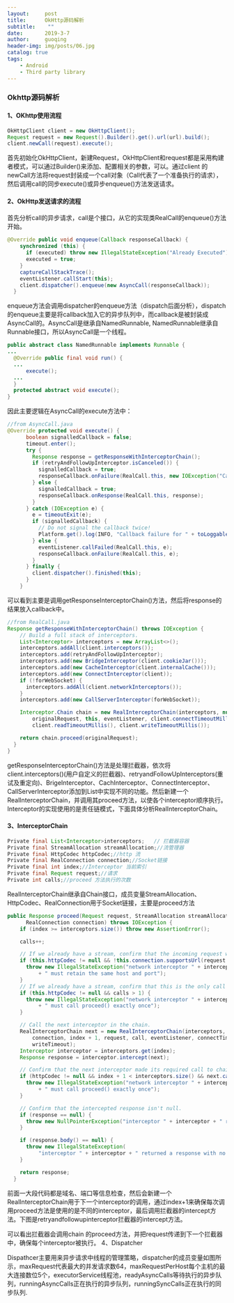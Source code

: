 ```yaml
---
layout:     post
title:      OkHttp源码解析
subtitle:    ""
date:       2019-3-7
author:     guoqing
header-img: img/posts/06.jpg
catalog: true
tags:
    - Android
    - Third party library
---
```


### Okhttp源码解析

#### 1、OKhttp使用流程
```java
OkHttpClient client = new OkHttpClient();
Request request = new Request().Builder().get().url(url).build();
client.newCall(request).execute();
```
首先初始化OkHttpClient，新建Request，OkHttpClient和request都是采用构建者模式，可以通过Builder()来添加、配置相关的参数，可以。通过client 的newCall方法将request封装成一个call对象（Call代表了一个准备执行的请求），然后调用call的同步execute()或异步enqueue()方法发送请求。
#### 2、OkHttp发送请求的流程
首先分析call的异步请求，call是个接口，从它的实现类RealCall的enqueue()方法开始。
```java
@Override public void enqueue(Callback responseCallback) {
    synchronized (this) {
      if (executed) throw new IllegalStateException("Already Executed");
      executed = true;
    }
    captureCallStackTrace();
    eventListener.callStart(this);
    client.dispatcher().enqueue(new AsyncCall(responseCallback));
  }

````
enqueue方法会调用dispatcher的enqueue方法（dispatch后面分析），dispatch的enqueue主要是将callback加入它的异步队列中，而callback是被封装成AsyncCall的。AsyncCall是继承自NamedRunnable, NamedRunnable继承自Runnable接口，所以AsyncCall是一个线程。
```java
public abstract class NamedRunnable implements Runnable {
...
  @Override public final void run() {
  ...
      execute();
  ...
  }
  protected abstract void execute();
}
```
因此主要逻辑在AsyncCall的execute方法中：
```java
//from AsyncCall.java
@Override protected void execute() {
      boolean signalledCallback = false;
      timeout.enter();
      try {
        Response response = getResponseWithInterceptorChain();
        if (retryAndFollowUpInterceptor.isCanceled()) {
          signalledCallback = true;
          responseCallback.onFailure(RealCall.this, new IOException("Canceled"));
        } else {
          signalledCallback = true;
          responseCallback.onResponse(RealCall.this, response);
        }
      } catch (IOException e) {
        e = timeoutExit(e);
        if (signalledCallback) {
          // Do not signal the callback twice!
          Platform.get().log(INFO, "Callback failure for " + toLoggableString(), e);
        } else {
          eventListener.callFailed(RealCall.this, e);
          responseCallback.onFailure(RealCall.this, e);
        }
      } finally {
        client.dispatcher().finished(this);
      }
    }
```
可以看到主要是调用getResponseInterceptorChain()方法，然后将response的结果放入callback中。
```java
//from RealCall.java
Response getResponseWithInterceptorChain() throws IOException {
    // Build a full stack of interceptors.
    List<Interceptor> interceptors = new ArrayList<>();
    interceptors.addAll(client.interceptors());
    interceptors.add(retryAndFollowUpInterceptor);
    interceptors.add(new BridgeInterceptor(client.cookieJar()));
    interceptors.add(new CacheInterceptor(client.internalCache()));
    interceptors.add(new ConnectInterceptor(client));
    if (!forWebSocket) {
      interceptors.addAll(client.networkInterceptors());
    }
    interceptors.add(new CallServerInterceptor(forWebSocket));

    Interceptor.Chain chain = new RealInterceptorChain(interceptors, null, null, null, 0,
        originalRequest, this, eventListener, client.connectTimeoutMillis(),
        client.readTimeoutMillis(), client.writeTimeoutMillis());

    return chain.proceed(originalRequest);
  }
}
```
getResponseInterceptorChain()方法是处理拦截器，依次将 client.interceptors()(用户自定义的拦截器)、retryandFollowUpInterceptors(重试及重定向)、BrigeInterceptor、CachInterceptor、ConnectInterceptor、CallServerInterceptor添加到List中实现不同的功能。然后新建一个RealInterceptorChain，并调用其proceed方法，以使各个interceptor顺序执行。Interceptor的实现使用的是责任链模式，下面具体分析RealInterceptorChain。
#### 3、InterceptorChain
```java
Private final List<Interceptor>interceptors;   // 拦截器容器
Private final StreamAllocation streamAllocation;//流管理器
Private final HttpCodec httpCodec;//http 流
Private final RealConnection connection;//Socket链接
Private final int index;//Interceptor 当前索引
Private final Request request;//请求
Private int calls;//proceed 方法执行的次数
```
RealInterceptorChain继承自Chain接口，成员变量StreamAllocation、HttpCodec、RealConnection用于Socket链接，主要是proceed方法
```java
public Response proceed(Request request, StreamAllocation streamAllocation, HttpCodec httpCodec,
      RealConnection connection) throws IOException {
    if (index >= interceptors.size()) throw new AssertionError();

    calls++;

    // If we already have a stream, confirm that the incoming request will use it.
    if (this.httpCodec != null && !this.connection.supportsUrl(request.url())) {
      throw new IllegalStateException("network interceptor " + interceptors.get(index - 1)
          + " must retain the same host and port");
    }
    // If we already have a stream, confirm that this is the only call to chain.proceed().
    if (this.httpCodec != null && calls > 1) {
      throw new IllegalStateException("network interceptor " + interceptors.get(index - 1)
          + " must call proceed() exactly once");
    }

    // Call the next interceptor in the chain.
    RealInterceptorChain next = new RealInterceptorChain(interceptors, streamAllocation, httpCodec,
        connection, index + 1, request, call, eventListener, connectTimeout, readTimeout,
        writeTimeout);
    Interceptor interceptor = interceptors.get(index);
    Response response = interceptor.intercept(next);

    // Confirm that the next interceptor made its required call to chain.proceed().
    if (httpCodec != null && index + 1 < interceptors.size() && next.calls != 1) {
      throw new IllegalStateException("network interceptor " + interceptor
          + " must call proceed() exactly once");
    }

    // Confirm that the intercepted response isn't null.
    if (response == null) {
      throw new NullPointerException("interceptor " + interceptor + " returned null");
    }

    if (response.body() == null) {
      throw new IllegalStateException(
          "interceptor " + interceptor + " returned a response with no body");
    }

    return response;
  }
```
前面一大段代码都是域名、端口等信息检查，然后会新建一个RealInterceptorChain用于下一个interceptor的调用，通过index+1来确保每次调用proceed方法是使用的是不同的interceptor，最后调用拦截器的intercept方法。下图是retryandfollowupinterceptor拦截器的intercept方法。

可以看出拦截器会调用chain 的proceed方法，并把request传递到下一个拦截器中，确保每个interceptor被执行。
4、Dispatcher

Dispathcer主要用来异步请求中线程的管理策略，dispatcher的成员变量如图所示，maxRequest代表最大的并发请求数64，maxRequestPerHost每个主机的最大连接数位5个，executorService线程池，readyAsyncCalls等待执行的异步队列，runningAsyncCalls正在执行的异步队列，runningSyncCalls正在执行的同步队列.

